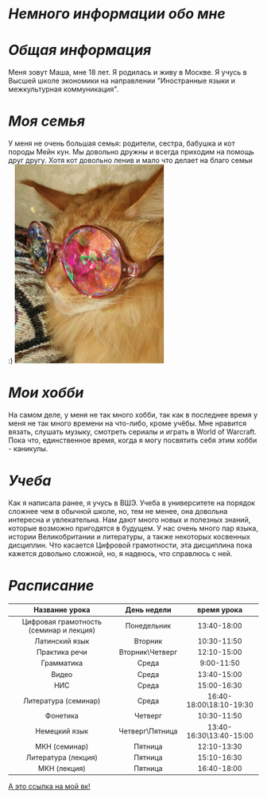 # ***Немного информации обо мне***
# ***Общая информация***
Меня зовут Маша, мне 18 лет. Я родилась и живу в Москве. Я учусь в Высшей школе экономики на направлении "Иностранные языки и межкультурная коммуникация".
# ***Моя семья***
У меня не очень большая семья: родители, сестра, бабушка и кот породы Мейн кун. Мы довольно дружны и всегда приходим на помощь друг другу. Хотя кот довольно ленив и мало что делает на благо семьи :)
<img src="1516446800293.JPEG" width="300" height="400" />
# ***Мои хобби***
На самом деле, у меня не так много хобби, так как в последнее время у меня не так много времени на что-либо, кроме учёбы. Мне нравится вязать, слушать музыку, смотреть сериалы и играть в World of Warcraft. Пока что, единственное время, когда я могу посвятить себя этим хобби - каникулы.
# ***Учеба***
Как я написала ранее, я учусь в ВШЭ. Учеба в университете на порядок сложнее чем в обычной школе, но, тем не менее, она довольна интересна и увлекательна. Нам дают много новых и полезных знаний, которые возможно пригодятся в будущем. У нас очень много пар языка, истории Великобритании и литературы, а также некоторых косвенных дисциплин. Что касается Цифровой грамотности, эта дисциплина пока кажется довольно сложной, но, я надеюсь, что справлюсь с ней.
# ***Расписание***
Название урока|День недели|время урока
:---:|:---:|:---:
Цифровая грамотность (семинар и лекция)|Понедельник|13:40-18:00
Латинский язык|Вторник|10:30-11:50
Практика речи|Вторник\Четверг|12:10-15:00
Грамматика|Среда|9:00-11:50
Видео|Среда|13:40-15:00
НИС|Среда|15:00-16:30
Литература (семинар)|Среда|16:40-18:00\18:10-19:30
Фонетика|Четверг|10:30-11:50
Немецкий язык|Четверг\Пятница|13:40-16:30\13:40-15:00
МКН (семинар)|Пятница|12:10-13:30
Литература (лекция)|Пятница|15:10-16:30
МКН (лекция)|Пятница|16:40-18:00
[А это ссылка на мой вк!](https://vk.com/id231361389)
